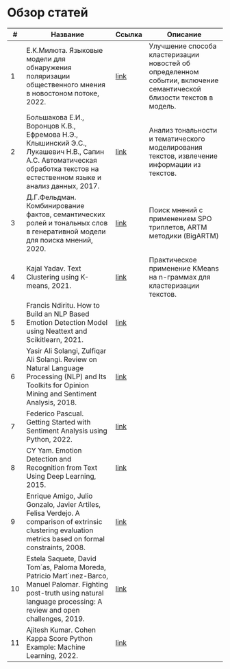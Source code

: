# Обзор статей
| # | Название  | Ссылка | Описание |
| - | --------- | ------ | -------- |
| 1 | Е.К.Милюта. Языковые модели для обнаружения поляризации общественного мнения в новостоном потоке, 2022. | [link](http://www.machinelearning.ru/wiki/index.php?title=%D0%98%D0%B7%D0%BE%D0%B1%D1%80%D0%B0%D0%B6%D0%B5%D0%BD%D0%B8%D0%B5:Miluta22msc.pdf) | Улучшение способа кластеризации новостей об определенном событии, включение семантической близости текстов в модель. |
| 2 | Большакова Е.И., Воронцов К.В., Ефремова Н.Э., Клышинский Э.С., Лукашевич Н.В., Сапин А.С. Автоматическая обработка текстов на естественном языке и анализ данных, 2017. | [link](https://www.hse.ru/data/2017/08/12/1174382138/NLPandDA_4print.pdf) | Анализ тональности и тематического моделирования текстов, извлечение информации из текстов.|
| 3 | Д.Г.Фельдман. Комбинирование фактов, семантических ролей и тональных слов в генеративной модели для поиска мнений, 2020. | [link](http://www.machinelearning.ru/wiki/images/b/b9/Feldman18bsc.pdf) | Поиск мнений с применением SPO триплетов, ARTM методики (BigARTM)|
| 4 | Kajal Yadav. Text Clustering using K-means, 2021. | [link](https://towardsdatascience.com/text-clustering-using-k-means-ec19768aae48) | Практическое применение KMeans на n-граммах для кластеризации текстов. |
| 5 | Francis Ndiritu. How to Build an NLP Based Emotion Detection Model using Neattext and Scikitlearn, 2021. | [link](https://www.researchgate.net/profile/Chengzhi-Zhang-2/publication/324817301_Automatic_identification_of_cited_text_spans_a_multi-classifier_approach_over_imbalanced_dataset/links/5ae8198a45851588dd7f991d/Automatic-identification-of-cited-text-spans-a-multi-classifier-approach-over-imbalanced-dataset.pdf) | |
| 6 | Yasir Ali Solangi, Zulfiqar Ali Solangi. Review on Natural Language Processing (NLP) and Its Toolkits for Opinion Mining and Sentiment Analysis, 2018. | [link](https://www.researchgate.net/profile/Moreno-La-Quatra/publication/335079246_Poli2SumCL-SciSumm-19_Identify_Classify_and_Summarize_Cited_Text_Spans_by_means_of_Ensembles_of_Supervised_Models/links/5d4d872d92851cd046afc453/Poli2SumCL-SciSumm-19-Identify-Classify-and-Summarize-Cited-Text-Spans-by-means-of-Ensembles-of-Supervised-Models.pdf) |  |
| 7 | Federico Pascual. Getting Started with Sentiment Analysis using Python, 2022. | [link](https://aclanthology.org/2021.dravidianlangtech-1.2.pdf) |  |
| 8 | CY Yam. Emotion Detection and Recognition from Text Using Deep Learning, 2015. | [link](https://arxiv.org/pdf/2006.03866.pdf) |  |
| 9 | Enrique Amigo, Julio Gonzalo, Javier Artiles, Felisa Verdejo. A comparison of extrinsic clustering evaluation metrics based on formal constraints, 2008. | [link](https://arxiv.org/pdf/1907.10529.pdf) |  |
| 10 | Estela Saquete, David Tom´as, Paloma Moreda, Patricio Mart´ınez-Barco, Manuel Palomar. Fighting post-truth using natural language processing: A review and open challenges, 2019. | [link](https://arxiv.org/pdf/2104.04630.pdf) |  |
| 11 | Ajitesh Kumar. Cohen Kappa Score Python Example: Machine Learning, 2022. | [link](https://arxiv.org/pdf/2010.03260.pdf) | |

